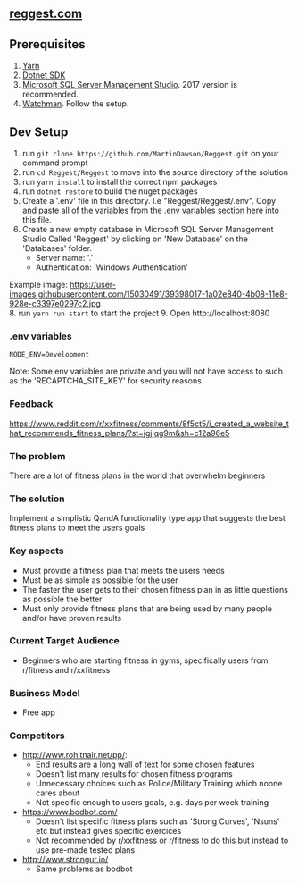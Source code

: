 ## [reggest.com](https://www.reggest.com)

## Prerequisites
1. [Yarn](https://yarnpkg.com/lang/en/docs/install/#windows-stable)
2. [Dotnet SDK](https://www.microsoft.com/net/learn/get-started/windows)
3. [Microsoft SQL Server Management Studio](https://docs.microsoft.com/en-us/sql/ssms/download-sql-server-management-studio-ssms?view=sql-server-2017). 2017 version is recommended.
4. [Watchman](https://facebook.github.io/watchman/docs/install.html). Follow the setup.

## Dev Setup
1. run `git clone https://github.com/MartinDawson/Reggest.git` on your command prompt
2. run `cd Reggest/Reggest` to move into the source directory of the solution
3. run `yarn install` to install the correct npm packages
4. run `dotnet restore` to build the nuget packages
6. Create a '.env' file in this directory. I.e "Reggest/Reggest/.env". Copy and paste all of the variables from the [.env variables section here](https://github.com/MartinDawson/Reggest/blob/master/README.md#env-variables) into this file.
7. Create a new empty database in Microsoft SQL Server Management Studio Called 'Reggest' by clicking on 'New Database' on the 'Databases' folder.
    - Server name: '.'
    - Authentication: 'Windows Authentication'

Example image: https://user-images.githubusercontent.com/15030491/39398017-1a02e840-4b08-11e8-928e-c3397e0297c2.jpg   
8. run `yarn run start` to start the project
9. Open http://localhost:8080

### .env variables
```
NODE_ENV=Development
```

Note: Some env variables are private and you will not have access to such as the 'RECAPTCHA_SITE_KEY' for security reasons.

### Feedback
https://www.reddit.com/r/xxfitness/comments/8f5ct5/i_created_a_website_that_recommends_fitness_plans/?st=jgjjqg9m&sh=c12a96e5

### The problem
There are a lot of fitness plans in the world that overwhelm beginners

### The solution
Implement a simplistic QandA functionality type app that suggests the best fitness plans to meet the users goals

### Key aspects
- Must provide a fitness plan that meets the users needs
- Must be as simple as possible for the user
- The faster the user gets to their chosen fitness plan in as little questions as possible the better
- Must only provide fitness plans that are being used by many people and/or have proven results

### Current Target Audience
- Beginners who are starting fitness in gyms, specifically users from r/fitness and r/xxfitness

### Business Model
- Free app

### Competitors
- http://www.rohitnair.net/pp/: 
  - End results are a long wall of text for some chosen features
  - Doesn't list many results for chosen fitness programs
  - Unnecessary choices such as Police/Military Training which noone cares about
  - Not specific enough to users goals, e.g. days per week training
- https://www.bodbot.com/
  - Doesn't list specific fitness plans such as 'Strong Curves', 'Nsuns' etc but instead gives specific exercices
  - Not recommended by r/xxfitness or r/fitness to do this but instead to use pre-made tested plans
- http://www.strongur.io/
  - Same problems as bodbot
